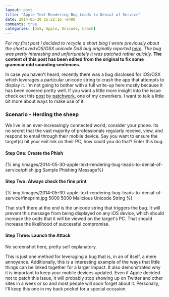 ```yaml
---
layout: post
title: "Apple Text-Rendering Bug Leads to Denial of Service"
date: 2014-05-30 15:22:16 -0400
comments: true
categories: [DoS, Apple, Unicode, Crash]
---
```

*For my first post I decided to recycle a short blog I wrote previously about the short lived iOS/OSX unicode DoS bug originally reported [here](https://news.ycombinator.com/item?id=6293824).  The bug was pretty interesting and unfortunately it was patched rather quickly.*  **The content of this post has been edited from the original to fix some grammar odd sounding sentences.**



In case you haven't heard, recently there was a bug disclosed for iOS/OSX which leverages a particular unicode string to crash the app that attempts to display it.  I'm not going to bother with a full write-up here mostly because it has been covered pretty well.  <!-- more -->If you want a little more insight into the issue check out this [post](http://signalsec.blogspot.com/2013/08/interesting-bug-in-ios-and-osx.html) by [patchwork](http://signalsec.blogspot.com/), one of my coworkers.  I want to talk a little bit more about ways to make use of it.

### Scenario - Herding the sheep

We live in an ever-increasingly connected world, consider your phone.  Its no secret that the vast majority of professionals regularly receive, view, and respond to email through their mobile device.  Say you want to ensure the target(s) hit your evil link on their PC, how could you do that?  Enter this bug.  

#### Step One: Create the Phish

{% img /images/2014-05-30-apple-text-rendering-bug-leads-to-denial-of-service/phish.jpg Sample Phishing Message%}

 
#### Step Two: Always check the fine print

{% img /images/2014-05-30-apple-text-rendering-bug-leads-to-denial-of-service/fineprint.jpg 5000 5000 Malicious Unicode String %}

That stuff there at the end is the unicode string that triggers the bug.  It will prevent this message from being displayed on any iOS device, which should increase the odds that it will be viewed on the target's PC.  That should increase the likelihood of successful compromise.

#### Step Three: Launch the Attack

No screenshot here, pretty self explanatory.

This is just one method for leveraging a bug that is, in an of itself, a mere annoyance.  Additionally, this is a interesting example of the ways that little things can be linked together for a larger impact.  It also demonstrated why it is important to keep your mobile devices updated.  Even if Apple decided not to patch this issue, it will probably stop showing up on Twitter and other sites in a week or so and most people will soon forget about it.  Personally, I'll keep this one in my back pocket for a special occasion.
